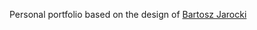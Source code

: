 <p>
Personal portfolio based on the design of <a href="https://github.com/BartoszJarocki/cv">Bartosz Jarocki</a>
</p>
